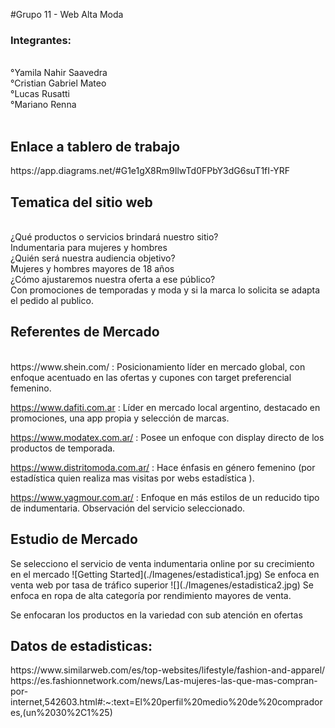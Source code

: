 #Grupo 11 - Web Alta Moda

<h3>Integrantes:</h3><br>
°Yamila Nahir Saavedra<br>
°Cristian Gabriel Mateo<br>
°Lucas Rusatti<br>
°Mariano Renna<br><br>

<h2>Enlace a tablero de trabajo</h2>
https://app.diagrams.net/#G1e1gX8Rm9IlwTd0FPbY3dG6suT1fI-YRF


<h2>Tematica del sitio web</h2> <br>
¿Qué productos o servicios brindará nuestro sitio?<br>
Indumentaria para mujeres y hombres<br>
¿Quién será nuestra audiencia objetivo?<br>
Mujeres y hombres mayores de 18 años<br>
¿Cómo ajustaremos nuestra oferta a ese público?<br>
Con promociones de temporadas y moda y si la marca lo solicita se adapta el pedido al publico.<br>

<h2>Referentes de Mercado</h2><br>
https://www.shein.com/ : Posicionamiento líder en mercado global, con enfoque acentuado en las ofertas y cupones con target preferencial femenino.<br>

https://www.dafiti.com.ar :  Líder en mercado local argentino, destacado en promociones, una app propia y selección de marcas.<br>

https://www.modatex.com.ar/ : Posee un enfoque con display directo de los productos de temporada.<br>

https://www.distritomoda.com.ar/  : Hace énfasis en género femenino (por estadística quien realiza mas visitas por webs estadística ).<br>

https://www.yagmour.com.ar/ : Enfoque en más estilos de un reducido tipo de indumentaria.
Observación del servicio seleccionado.<br>

<h2>Estudio de Mercado</h2>
Se selecciono el servicio de venta indumentaria online por su crecimiento en el mercado
![Getting Started](./Imagenes/estadistica1.jpg)
Se enfoca en venta web por tasa de tráfico superior
![](./Imagenes/estadistica2.jpg)
Se enfoca en ropa de alta categoría por rendimiento mayores de venta.
 

Se enfocaran los productos en la variedad con sub atención en ofertas
 

<h2>Datos de estadisticas:</h2>
https://www.similarweb.com/es/top-websites/lifestyle/fashion-and-apparel/
https://es.fashionnetwork.com/news/Las-mujeres-las-que-mas-compran-por-internet,542603.html#:~:text=El%20perfil%20medio%20de%20compradores,(un%2030%2C1%25) 



